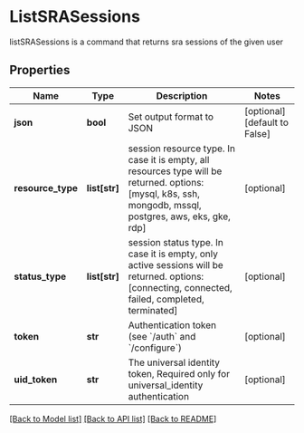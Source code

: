 # ListSRASessions

listSRASessions is a command that returns sra sessions of the given user
## Properties
Name | Type | Description | Notes
------------ | ------------- | ------------- | -------------
**json** | **bool** | Set output format to JSON | [optional] [default to False]
**resource_type** | **list[str]** | session resource type. In case it is empty, all resources type will be returned. options: [mysql, k8s, ssh, mongodb, mssql, postgres, aws, eks, gke, rdp] | [optional] 
**status_type** | **list[str]** | session status type. In case it is empty, only active sessions will be returned. options: [connecting, connected, failed, completed, terminated] | [optional] 
**token** | **str** | Authentication token (see &#x60;/auth&#x60; and &#x60;/configure&#x60;) | [optional] 
**uid_token** | **str** | The universal identity token, Required only for universal_identity authentication | [optional] 

[[Back to Model list]](../README.md#documentation-for-models) [[Back to API list]](../README.md#documentation-for-api-endpoints) [[Back to README]](../README.md)


